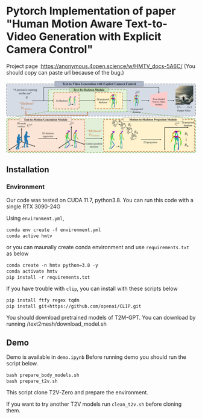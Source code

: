 # Pytorch Implementation of paper "Human Motion Aware Text-to-Video Generation with Explicit Camera Control"

Project page :https://anonymous.4open.science/w/HMTV_docs-5A6C/
(You should copy can paste url because of the bug.)



![Our frameworks](assets/main_figure_final.jpg)

## Installation

### Environment
Our code was tested on CUDA 11.7, python3.8.
You can run this code with a single RTX 3090-24G

Using `environment.yml`,
```
conda env create -f environment.yml
conda active hmtv
```
or you can maunally create conda environment and use `requirements.txt` as below

```
conda create -n hmtv python=3.8 -y
conda activate hmtv
pip install -r requirements.txt
```

If you have trouble with `clip`, you can install with these scripts below

```
pip install ftfy regex tqdm
pip install git+https://github.com/openai/CLIP.git 
```

You should download pretrained models of T2M-GPT.
You can download by running /text2mesh/download_model.sh

## Demo
Demo is available in `demo.ipynb`
Before running demo you should run the script below.
```
bash prepare_body_models.sh
bash prepare_t2v.sh
```

This script clone T2V-Zero and prepare the environment.

If you want to try another T2V models run `clean_t2v.sh` before cloning them.